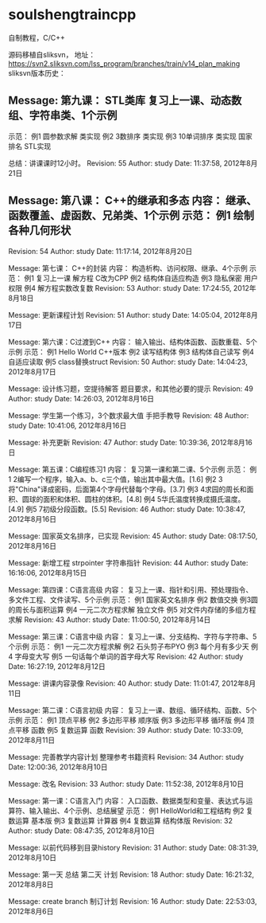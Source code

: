 soulshengtraincpp
=================

自制教程，C/C++

源码移植自sliksvn，
地址：https://svn2.sliksvn.com/lss_program/branches/train/v14_plan_making
sliksvn版本历史：

Message:
第九课： STL类库 复习上一课、动态数组、字符串类、1个示例
----
示范：
例1  圆参数求解 类实现
例2	3数排序 类实现
例3	10单词排序 类实现
国家排名 STL实现

总结：讲课课时12小时。
Revision: 55
Author: study
Date: 11:37:58, 2012年8月21日



Message:
第八课： C++的继承和多态
内容：
继承、函数覆盖、虚函数、兄弟类、1个示例
示范：
例1	绘制各种几何形状
----
Revision: 54
Author: study
Date: 11:17:14, 2012年8月20日


Message:
第七课： C++的封装
内容：
构造析构、访问权限、继承、4个示例
示范：
例1	复习上一课 解方程 C改为CPP
例2	结构体自适应构造
例3	隐私保密 用户权限
例4	解方程实数改复数 
Revision: 53
Author: study
Date: 17:24:55, 2012年8月18日


Message:
更新课程计划
Revision: 51
Author: study
Date: 14:05:04, 2012年8月17日


Message:
第六课：C过渡到C++ 
内容：
输入输出、结构体函数、函数重载、5个示例
示范：
例1	Hello World C++版本
例2	读写结构体
例3	结构体自己读写
例4	自适应读取
例5	class替换struct
Revision: 50
Author: study
Date: 14:04:23, 2012年8月17日


Message:
设计练习题，空提待解答
题目要求，和其他必要的提示
Revision: 49
Author: study
Date: 14:26:03, 2012年8月16日


Message:
学生第一个练习，3个数求最大值
手把手教导
Revision: 48
Author: study
Date: 10:41:06, 2012年8月16日


Message:
补充更新
Revision: 47
Author: study
Date: 10:39:36, 2012年8月16日


Message:
第五课：C编程练习1
内容：
复习第一课和第二课、5个示例
示范：
例1   2编写一个程序，输入a、b、c三个值，输出其中最大值。[1.6]
例2   3将"China"译成密码，后面第4个字母代替每个字母。[3.7]
例3   4求园的周长和面积、圆球的面积和体积、圆柱的体积。[4.8]
例4   5华氏温度转换成摄氏温度。[4.9]
例5   7初级分段函数。[5.5]
Revision: 46
Author: study
Date: 10:38:47, 2012年8月16日


Message:
国家英文名排序，已实现
Revision: 45
Author: study
Date: 08:17:50, 2012年8月16日


Message:
新增工程 strpointer
字符串指针
Revision: 44
Author: study
Date: 16:16:06, 2012年8月15日


Message:
第四课：C语言高级
内容：
复习上一课、指针和引用、预处理指令、多文件工程、文件读写、5个示例
示范：
例1 国家英文名排序
例2 数值交换
例3圆的周长与面积运算
例4 一元二次方程求解 独立文件
例5 对文件内存储的多组方程求解
Revision: 43
Author: study
Date: 11:00:50, 2012年8月14日


Message:
第三课：C语言中级
内容：
复习上一课、分支结构、字符与字符串、5个示例
示范：
例1 一元二次方程求解
例2 石头剪子布PYO
例3 每个月有多少天
例4 字母变大写
例5 一句话每个单词的首字母大写
Revision: 42
Author: study
Date: 16:27:19, 2012年8月12日


Message:
讲课内容录像
Revision: 40
Author: study
Date: 11:01:47, 2012年8月11日


Message:
第二课：C语言初级
内容：
复习上一课、数组、循环结构、函数、5个示例
示范：
例1 顶点平移
例2 多边形平移 顺序版
例3 多边形平移 循环版
例4 顶点平移 函数
例5 复数运算 函数
Revision: 39
Author: study
Date: 10:33:09, 2012年8月11日


Message:
完善教学内容计划
整理参考书籍资料
Revision: 34
Author: study
Date: 12:00:36, 2012年8月10日


Message:
改名
Revision: 33
Author: study
Date: 11:52:38, 2012年8月10日


Message:
第一课：C语言入门
内容：
入口函数、数据类型和变量、表达式与运算符、输入输出、4个示例、总结展望
示范：
例1 HelloWorld和工程结构
例2 复数运算 基本版
例3 复数运算 计算器
例4 复数运算 结构体版
Revision: 32
Author: study
Date: 08:47:35, 2012年8月10日


Message:
以前代码移到目录history
Revision: 31
Author: study
Date: 08:31:39, 2012年8月10日


Message:
第一天 总结
第二天 计划
Revision: 18
Author: study
Date: 16:21:32, 2012年8月8日



Message:
create branch
制订计划
Revision: 16
Author: study
Date: 22:53:03, 2012年8月6日

